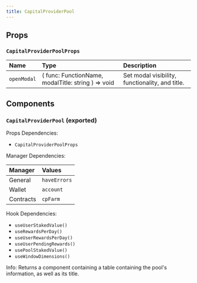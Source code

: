 ```yaml
---
title: CapitalProviderPool
---
```


## Props

### `CapitalProviderPoolProps`

| Name | Type | Description                                                          |
| :--- | :--- | :------------------------------------------------------------------- |
| `openModal` | ( func: FunctionName, modalTitle: string ) => void | Set modal visibility, functionality, and title.

## Components

### `CapitalProviderPool` (exported)

Props Dependencies:
- `CapitalProviderPoolProps`

Manager Dependencies:

| Manager | Values                                                          |
| :--- | :------------------------------------------------------------------- |
| General | `haveErrors`
| Wallet | `account`
| Contracts | `cpFarm`

Hook Dependencies:
- `useUserStakedValue()`
- `useRewardsPerDay()`
- `useUserRewardsPerDay()`
- `useUserPendingRewards()`
- `usePoolStakedValue()`
- `useWindowDimensions()`

Info: Returns a component containing a table containing the pool's information, as well as its title.
